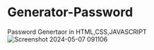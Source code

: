 # Generator-Password
Password Genertaor in HTML,CSS,JAVASCRIPT
![Screenshot 2024-05-07 091106](https://github.com/Sudobash-anonymous/Generator-Password/assets/110729263/ce14375e-5f7d-4160-aa86-e116a4cdddc3)
